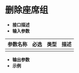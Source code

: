 # 删除座席组

* **接口描述**
* **输入参数**

| 参数名称 | 必选 | 类型 | 描述 |
| :--- | :--- | :--- | :--- |
|  |  |  |  |

* **输出参数**
* **示例**

